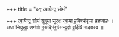 +++
title = "०९ त्वायेन्द्र सोमं"

+++
त्वा॒येन्द्र॒ सोमं॑ सुषुमा सुदक्ष त्वा॒या ह॒विश्च॑कृमा ब्रह्मवाहः ।  
अधा॑ नियुत्वः॒ सग॑णो म॒रुद्भि॑र॒स्मिन्य॒ज्ञे ब॒र्हिषि॑ मादयस्व ॥